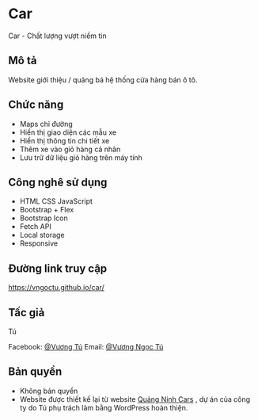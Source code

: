 # Car

Car - Chất lượng vượt niềm tin

## Mô tả

Website giới thiệu / quảng bá hệ thống cửa hàng bán ô tô.

## Chức năng

* Maps chỉ đường
* Hiển thị giao diện các mẫu xe
* Hiển thị thông tin chi tiết xe
* Thêm xe vào giỏ hàng cá nhân
* Lưu trữ dữ liệu giỏ hàng trên máy tính

## Công nghê sử dụng

* HTML CSS JavaScript
* Bootstrap + Flex
* Bootstrap Icon
* Fetch API
* Local storage
* Responsive

## Đường link truy cập 

https://vngoctu.github.io/car/

## Tấc giả

Tú

Facebook: [@Vương Tú](https://www.facebook.com/tucutie)
Email: [@Vương Ngọc Tú](mailto:ngoctu99qn@gmail.com)

## Bản quyền

* Không bản quyền
* Website được thiết kế lại từ website [Quảng Ninh Cars](https://quangninhcars.com) , dự án của công ty do Tú phụ trách làm bằng WordPress hoàn thiện.
